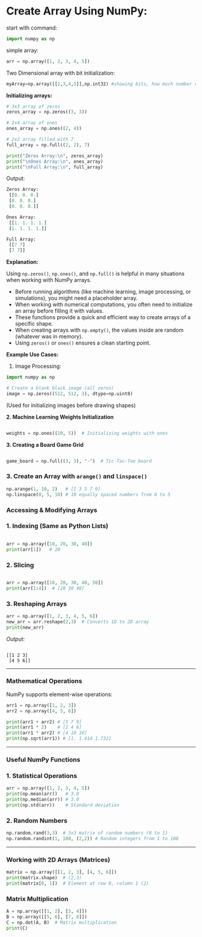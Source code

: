 # Create Array Using NumPy:

start with command:

```python
import numpy as np
```

simple array:

```python
arr = np.array([1, 2, 3, 4, 5])
```

Two Dimensional array with bit initialization:

```python
myArray=np.array([[2,3,4,5]],np.int32) #showing bits, how much number can take bits
```

**Initializing arrays:**

```python
# 3x3 array of zeros
zeros_array = np.zeros((3, 3))

# 2x4 array of ones
ones_array = np.ones((2, 4))

# 2x2 array filled with 7
full_array = np.full((2, 2), 7)

print("Zeros Array:\n", zeros_array)
print("\nOnes Array:\n", ones_array)
print("\nFull Array:\n", full_array)
```

Output:

```python
Zeros Array:
 [[0. 0. 0.]
 [0. 0. 0.]
 [0. 0. 0.]]

Ones Array:
 [[1. 1. 1. 1.]
 [1. 1. 1. 1.]]

Full Array:
 [[7 7]
 [7 7]]
```

**Explanation:**

Using `np.zeros()`, `np.ones()`, and `np.full()` is helpful in many situations when working with NumPy arrays. 

- Before running algorithms (like machine learning, image processing, or simulations), you might need a placeholder array.
- When working with numerical computations, you often need to initialize an array before filling it with values.
- These functions provide a quick and efficient way to create arrays of a specific shape.
- When creating arrays with `np.empty()`, the values inside are random (whatever was in memory).
- Using `zeros()` or `ones()` ensures a clean starting point.

**Example Use Cases:**

1. Image Processing:

```python
import numpy as np

# Create a blank black image (all zeros)
image = np.zeros((512, 512, 3), dtype=np.uint8)

```

(Used for initializing images before drawing shapes)

**2. Machine Learning Weights Initialization**

```python

weights = np.ones((10, 5))  # Initializing weights with ones

```

**3. Creating a Board Game Grid**

```python

game_board = np.full((3, 3), "-")  # Tic-Tac-Toe board

```

### 3. Create an Array with `arange()` and `linspace()`

```python
np.arange(1, 10, 2)   # [1 3 5 7 9]
np.linspace(0, 5, 10) # 10 equally spaced numbers from 0 to 5

```

### Accessing & Modifying Arrays

### 1. Indexing (Same as Python Lists)

```python

arr = np.array([10, 20, 30, 40])
print(arr[1])   # 20

```

### 2. Slicing

```python

arr = np.array([10, 20, 30, 40, 50])
print(arr[1:4])  # [20 30 40]

```

### 3. Reshaping Arrays

```python
arr = np.array([1, 2, 3, 4, 5, 6])
new_arr = arr.reshape(2,3)  # Converts 1D to 2D array
print(new_arr)

```

*Output:*

```

[[1 2 3]
 [4 5 6]]

```

---

### Mathematical Operations

NumPy supports element-wise operations:

```python
arr1 = np.array([1, 2, 3])
arr2 = np.array([4, 5, 6])

print(arr1 + arr2) # [5 7 9]
print(arr1 * 2)    # [2 4 6]
print(arr1 * arr2) # [4 10 18]
print(np.sqrt(arr1)) # [1. 1.414 1.732]

```

---

### Useful NumPy Functions

### 1. Statistical Operations

```python
arr = np.array([1, 2, 3, 4, 5])
print(np.mean(arr))   # 3.0
print(np.median(arr)) # 3.0
print(np.std(arr))    # Standard deviation

```

### 2. Random Numbers

```python
np.random.rand(3,3)  # 3x3 matrix of random numbers (0 to 1)
np.random.randint(1, 100, (2,2)) # Random integers from 1 to 100

```

---

### Working with 2D Arrays (Matrices)

```python
matrix = np.array([[1, 2, 3], [4, 5, 6]])
print(matrix.shape)  # (2,3)
print(matrix[0, 1])  # Element at row 0, column 1 (2)

```

### Matrix Multiplication

```python
A = np.array([[1, 2], [3, 4]])
B = np.array([[5, 6], [7, 8]])
C = np.dot(A, B)  # Matrix multiplication
print(C)
```